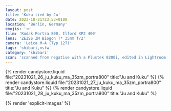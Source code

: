 ```yaml
---
layout: post
title: 'Kuku tied by Ju'
date: 2023-10-21T23:53+0100
location: 'Berlin, Germany'
emojis: '🪢'
film: 'Kodak Portra 800, Ilford XP2 400'
lens: 'ZEISS ZM Biogon T* 35mm f/2'
camera: 'Leica M-A (Typ 127)'
tags: 'shibari,nsfw'
category: 'shibari'
scan: 'scanned from negative with a Plustek 8200i, edited in Lightroom'
---
```


{% render candystore.liquid file:"20231021_26_ju_kuku_ma_35zm_portra800" title:"Ju and Kuku" %}
{% render candystore.liquid file:"20231021_27_ju_kuku_ma_35zm_portra800" title:"Ju and Kuku" %}
{% render candystore.liquid file:"20231021_28_ju_kuku_ma_35zm_portra800" title:"Ju and Kuku" %}

{% render 'explicit-images' %}